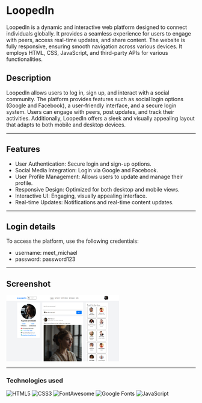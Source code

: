 # LoopedIn

LoopedIn is a dynamic and interactive web platform designed to connect individuals globally. It provides a seamless experience for users to engage with peers, access real-time updates, and share content. The website is fully responsive, ensuring smooth navigation across various devices. It employs HTML, CSS, JavaScript, and third-party APIs for various functionalities.

## Description

LoopedIn allows users to log in, sign up, and interact with a social community. The platform provides features such as social login options (Google and Facebook), a user-friendly interface, and a secure login system. Users can engage with peers, post updates, and track their activities. Additionally, LoopedIn offers a sleek and visually appealing layout that adapts to both mobile and desktop devices.

---

## Features

- User Authentication: Secure login and sign-up options.
- Social Media Integration: Login via Google and Facebook.
- User Profile Management: Allows users to update and manage their profile.
- Responsive Design: Optimized for both desktop and mobile views.
- Interactive UI: Engaging, visually appealing interface.
- Real-time Updates: Notifications and real-time content updates.

---

## Login details
To access the platform, use the following credentials:

-  username: meet_michael
- password: password123

---

## Screenshot

<img src="./assets/img/homepage.png" width="300">

---

### Technologies used
![HTML5](https://img.shields.io/badge/HTML5-%23E34F26.svg?style=flat&logo=html5&logoColor=white)
![CSS3](https://img.shields.io/badge/CSS3-%231572B6.svg?style=flat&logo=css3&logoColor=white)
![FontAwesome](https://img.shields.io/badge/FontAwesome-%23339AF0.svg?style=flat&logo=font-awesome&logoColor=white)
![Google Fonts](https://img.shields.io/badge/Google%20Fonts-%234285F4.svg?style=flat&logo=google&logoColor=white)
![JavaScript](https://img.shields.io/badge/JavaScript-%23F7DF1E.svg?style=flat&logo=javascript&logoColor=black)